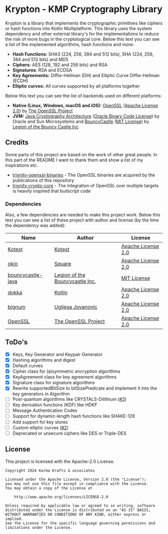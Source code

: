 # Krypton - KMP Cryptography Library

Krypton is a library that implements the cryptographic primitives like ciphers or hash functions into Kotlin
Multiplatform. This library uses the system dependency and other external library's for the implementations to reduce
the risk of more bugs in the cryptological core. Below this text you can see a list of the implemented algorithms, hash
functions and more:

- **Hash Functions:** SHA3 (224, 256, 384 and 512 bits), SHA (224, 256, 384 and 512 bits) and MD5
- **Ciphers:** AES (128, 192 and 256 bits) and RSA
- **Signatures**: RSA and ECDSA
- **Key Agreements:** Diffie-Hellman (DH) and Elliptic Curve Diffie-Hellman (ECDH)
- **Elliptic curves:** All curves supported by all platforms together

Below this text you can see the list of backends used on different platforms:

- **Native (Linux, Windows, macOS and iOS):** [OpenSSL](https://www.openssl.org/) ([Apache License 2.0](https://github.com/openssl/openssl/blob/master/LICENSE.txt)) by [The OpenSSL Project](https://github.com/OpenSSL/OpenSSL)
- **JVM:** [Java Cryptography Architecture](https://en.wikipedia.org/wiki/Java_Cryptography_Architecture) ([Oracle Binary Code License](https://www.oracle.com/downloads/licenses/binary-code-license.html)) by Oracle and Sun Microsystems and [BouncyCastle](https://github.com/bcgit/bc-java) ([MIT License](https://github.com/bcgit/bc-java/blob/main/LICENSE.md)) by [Legion of the Bouncy Castle Inc](https://github.com/bcgit)

## Credits

Some parts of this project are based on the work of other great people. In this part of the README I want to thank them and show a list of my inspirations etc.

- [trixnity-openssl-binaries](https://gitlab.com/trixnity/trixnity-openssl-binaries) - The OpenSSL binaries are acquired by the publications of this repository
- [trixnity-crypto-core](https://gitlab.com/trixnity/trixnity/-/tree/main/trixnity-crypto-core?ref_type=heads) - The integration of OpenSSL over multiple targets is heavily inspired that builscript code

### Dependencies

Also, a few dependencies are needed to make this project work. Below this text you can see a list of these project with author and license (by the time the dependency was added):

| Name                                                                   | Author                                                      | License                                                                                        | 
|------------------------------------------------------------------------|-------------------------------------------------------------|------------------------------------------------------------------------------------------------|
| [Kotest](https://github.com/kotest/kotest)                             | [Kotest](https://github.com/kotest)                         | [Apache License 2.0](https://github.com/kotest/kotest/blob/master/LICENSE)                     |
| [okio](https://github.com/square/okio)                                 | [Square](https://github.com/square)                         | [Apache License 2.0](https://github.com/square/okio/blob/master/LICENSE.txt)                   |
| [bouncycastle-java](https://www.bouncycastle.org/repositories/bc-java) | [Legion of the Bouncycastle Inc.](https://github.com/bcgit) | [MIT License](https://github.com/bcgit/bc-java/blob/main/LICENSE.md)                           |
| [dokka](https://github.com/Kotlin/dokka)                               | [Kotlin](https://github.com/Kotlin)                         | [Apache License 2.0](https://github.com/Kotlin/dokka/blob/master/LICENSE.txt)                  |
| [bignum](https://github.com/ionspin/kotlin-multiplatform-bignum)       | [Ugljesa Jovanovic](https://github.com/ionspin)             | [Apache License 2.0](https://github.com/ionspin/kotlin-multiplatform-bignum/blob/main/LICENSE) |
| [OpenSSL](https://github.com/OpenSSL/OpenSSL)                          | [The OpenSSL Project](https://github.com/OpenSSL/OpenSSL)   | [Apache License 2.0](https://github.com/openssl/openssl/blob/master/LICENSE.txt)               |

## ToDo's

- [X] Keys, Key Generator and Keypair Generator
- [X] Hashing algorithms and digest
- [X] Default curves
- [X] Cipher class for (a)symmetric encryption algorithms
- [X] KeyAgreement class for key agreement algorithms
- [X] Signature class for signature algorithms
- [X] Rewrite supportedBitSize to bitSizePredicate and implement it into the key generators in Algorithm
- [ ] Post-quantum algorithms like
  CRYSTALS-Dilithium ([#3](https://git.karmakrafts.dev/kk/evince-project/krypton/-/issues/3))
- [ ] Key derivation functions (KDF) like HDKF
- [ ] Message Authentication Codes
- [ ] Support for dynamic-length hash functions like SHAKE-128
- [ ] Add support for key stores
- [ ] Custom elliptic curves ([#2](https://git.karmakrafts.dev/kk/evince-project/krypton/-/issues/2))
- [ ] Deprecated or unsecure ciphers like DES or Triple-DES

## License

This project is licensed with the Apache-2.0 License.

```
Copyright 2024 Karma Krafts & associates
  
Licensed under the Apache License, Version 2.0 (the "License");  
you may not use this file except in compliance with the License.  
You may obtain a copy of the License at  
  
    http://www.apache.org/licenses/LICENSE-2.0  
  
Unless required by applicable law or agreed to in writing, software  
distributed under the License is distributed on an "AS IS" BASIS,  
WITHOUT WARRANTIES OR CONDITIONS OF ANY KIND, either express or implied.  
See the License for the specific language governing permissions and  
limitations under the License.
```
